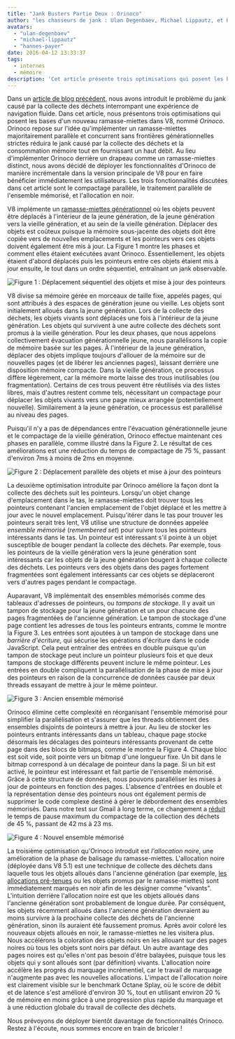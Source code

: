 ```yaml
---
title: "Jank Busters Partie Deux : Orinoco"
author: "les chasseurs de jank : Ulan Degenbaev, Michael Lippautz, et Hannes Payer"
avatars:
  - "ulan-degenbaev"
  - "michael-lippautz"
  - "hannes-payer"
date: 2016-04-12 13:33:37
tags:
  - internes
  - mémoire
description: 'Cet article présente trois optimisations qui posent les bases d'un nouveau ramasse-miettes dans V8, nommé Orinoco.'
---
```

Dans un [article de blog précédent](/blog/jank-busters), nous avons introduit le problème du jank causé par la collecte des déchets interrompant une expérience de navigation fluide. Dans cet article, nous présentons trois optimisations qui posent les bases d'un nouveau ramasse-miettes dans V8, nommé _Orinoco_. Orinoco repose sur l'idée qu'implémenter un ramasse-miettes majoritairement parallèle et concurrent sans frontières générationnelles strictes réduira le jank causé par la collecte des déchets et la consommation mémoire tout en fournissant un haut débit. Au lieu d'implémenter Orinoco derrière un drapeau comme un ramasse-miettes distinct, nous avons décidé de déployer les fonctionnalités d'Orinoco de manière incrémentale dans la version principale de V8 pour en faire bénéficier immédiatement les utilisateurs. Les trois fonctionnalités discutées dans cet article sont le compactage parallèle, le traitement parallèle de l'ensemble mémorisé, et l'allocation en noir.

<!--truncate-->
V8 implémente un [ramasse-miettes générationnel](https://fr.wikipedia.org/wiki/Garbage_Collection_(informatique)#Collecte_generationnelle) où les objets peuvent être déplacés à l'intérieur de la jeune génération, de la jeune génération vers la vieille génération, et au sein de la vieille génération. Déplacer des objets est coûteux puisque la mémoire sous-jacente des objets doit être copiée vers de nouvelles emplacements et les pointeurs vers ces objets doivent également être mis à jour. La Figure 1 montre les phases et comment elles étaient exécutées avant Orinoco. Essentiellement, les objets étaient d'abord déplacés puis les pointeurs entre ces objets étaient mis à jour ensuite, le tout dans un ordre séquentiel, entraînant un jank observable.

![Figure 1 : Déplacement séquentiel des objets et mise à jour des pointeurs](/_img/orinoco/sequential.png)

V8 divise sa mémoire gérée en morceaux de taille fixe, appelés pages, qui sont attribués à des espaces de génération jeune ou vieille. Les objets sont initialement alloués dans la jeune génération. Lors de la collecte des déchets, les objets vivants sont déplacés une fois à l'intérieur de la jeune génération. Les objets qui survivent à une autre collecte des déchets sont promus à la vieille génération. Pour les deux phases, que nous appelons collectivement évacuation générationnelle jeune, nous parallélisons la copie de mémoire basée sur les pages. À l'intérieur de la jeune génération, déplacer des objets implique toujours d'allouer de la mémoire sur de nouvelles pages (et de libérer les anciennes pages), laissant derrière une disposition mémoire compacte. Dans la vieille génération, ce processus diffère légèrement, car la mémoire morte laisse des trous inutilisables (ou fragmentation). Certains de ces trous peuvent être réutilisés via des listes libres, mais d'autres restent comme tels, nécessitant un compactage pour déplacer les objets vivants vers une page mieux arrangée (potentiellement nouvelle). Similairement à la jeune génération, ce processus est parallélisé au niveau des pages.

Puisqu'il n'y a pas de dépendances entre l'évacuation générationnelle jeune et le compactage de la vieille génération, Orinoco effectue maintenant ces phases en parallèle, comme illustré dans la Figure 2. Le résultat de ces améliorations est une réduction du temps de compactage de 75 %, passant d'environ 7ms à moins de 2ms en moyenne.

![Figure 2 : Déplacement parallèle des objets et mise à jour des pointeurs](/_img/orinoco/parallel.png)

La deuxième optimisation introduite par Orinoco améliore la façon dont la collecte des déchets suit les pointeurs. Lorsqu'un objet change d'emplacement dans le tas, le ramasse-miettes doit trouver tous les pointeurs contenant l'ancien emplacement de l'objet déplacé et les mettre à jour avec le nouvel emplacement. Puisqu'itérer dans le tas pour trouver les pointeurs serait très lent, V8 utilise une structure de données appelée _ensemble mémorisé_ (_remembered set_) pour suivre tous les pointeurs intéressants dans le tas. Un pointeur est intéressant s'il pointe à un objet susceptible de bouger pendant la collecte des déchets. Par exemple, tous les pointeurs de la vieille génération vers la jeune génération sont intéressants car les objets de la jeune génération bougent à chaque collecte des déchets. Les pointeurs vers des objets dans des pages fortement fragmentées sont également intéressants car ces objets se déplaceront vers d'autres pages pendant le compactage.

Auparavant, V8 implémentait des ensembles mémorisés comme des tableaux d'adresses de pointeurs, ou _tampons de stockage_. Il y avait un tampon de stockage pour la jeune génération et un pour chacune des pages fragmentées de l'ancienne génération. Le tampon de stockage d'une page contient les adresses de tous les pointeurs entrants, comme le montre la Figure 3. Les entrées sont ajoutées à un tampon de stockage dans une _barrière d'écriture_, qui sécurise les opérations d'écriture dans le code JavaScript. Cela peut entraîner des entrées en double puisque qu'un tampon de stockage peut inclure un pointeur plusieurs fois et que deux tampons de stockage différents peuvent inclure le même pointeur. Les entrées en double compliquent la parallélisation de la phase de mise à jour des pointeurs en raison de la concurrence de données causée par deux threads essayant de mettre à jour le même pointeur.

![Figure 3 : Ancien ensemble mémorisé](/_img/orinoco/old-remembered-set.png)

Orinoco élimine cette complexité en réorganisant l'ensemble mémorisé pour simplifier la parallélisation et s'assurer que les threads obtiennent des ensembles disjoints de pointeurs à mettre à jour. Au lieu de stocker les pointeurs entrants intéressants dans un tableau, chaque page stocke désormais les décalages des pointeurs intéressants provenant de cette page dans des blocs de bitmaps, comme le montre la Figure 4. Chaque bloc est soit vide, soit pointe vers un bitmap d'une longueur fixe. Un bit dans le bitmap correspond à un décalage de pointeur dans la page. Si un bit est activé, le pointeur est intéressant et fait partie de l'ensemble mémorisé. Grâce à cette structure de données, nous pouvons paralléliser les mises à jour de pointeurs en fonction des pages. L'absence d'entrées en double et la représentation dense des pointeurs nous ont également permis de supprimer le code complexe destiné à gérer le débordement des ensembles mémorisés. Dans notre test sur Gmail à long terme, ce changement a [réduit](https://drive.google.com/file/d/0BxRQ51WfVicyMk9nYUk5YVY1VjQ/view) le temps de pause maximum du compactage de la collection des déchets de 45 %, passant de 42 ms à 23 ms.

![Figure 4 : Nouvel ensemble mémorisé](/_img/orinoco/new-remembered-set.png)

La troisième optimisation qu'Orinoco introduit est _l'allocation noire_, une amélioration de la phase de balisage du ramasse-miettes. L'allocation noire (déployée dans V8 5.1) est une technique de collecte des déchets dans laquelle tous les objets alloués dans l'ancienne génération (par exemple, [les allocations pré-tenues](http://research.google.com/pubs/pub43823.html) ou les objets promus par le ramasse-miettes) sont immédiatement marqués en noir afin de les désigner comme "vivants". L'intuition derrière l'allocation noire est que les objets alloués dans l'ancienne génération sont probablement de longue durée. Par conséquent, les objets récemment alloués dans l'ancienne génération devraient au moins survivre à la prochaine collecte des déchets de l'ancienne génération, sinon ils auraient été faussement promus. Après avoir coloré les nouveaux objets alloués en noir, le ramasse-miettes ne les visitera plus. Nous accélérons la coloration des objets noirs en les allouant sur des pages noires où tous les objets sont noirs par défaut. Un autre avantage des pages noires est qu'elles n'ont pas besoin d'être balayées, puisque tous les objets qui y sont alloués sont (par définition) vivants. L'allocation noire accélère les progrès du marquage incrémentiel, car le travail de marquage n'augmente pas avec les nouvelles allocations. L'impact de l'allocation noire est clairement visible sur le benchmark Octane Splay, où le score de débit et de latence s'est amélioré d'environ 30 %, tout en utilisant environ 20 % de mémoire en moins grâce à une progression plus rapide du marquage et à une réduction globale du travail de collecte des déchets.

Nous prévoyons de déployer bientôt davantage de fonctionnalités Orinoco. Restez à l'écoute, nous sommes encore en train de bricoler !
